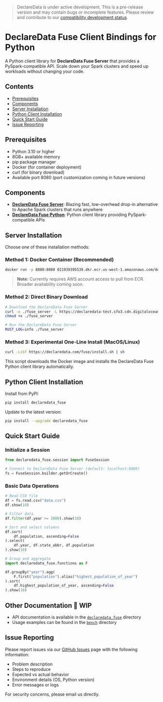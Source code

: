 > DeclareData is under active development. This is a pre-release version and may contain bugs or incomplete features. Please review and contribute to our [compatibility development status](https://github.com/declaredata/fuse_python/issues/6).

# DeclareData Fuse Client Bindings for Python

A Python client library for **DeclareData Fuse Server** that provides a PySpark-compatible API. Scale down your Spark clusters and speed up workloads without changing your code.

## Contents

* [Prerequisites](#prerequisites)
* [Components](#components)
* [Server Installation](#server-installation)
* [Python Client Installation](#python-client-installation)
* [Quick Start Guide](#quick-start-guide)
* [Issue Reporting](#issue-reporting)

## Prerequisites

* Python 3.10 or higher
* 8GB+ available memory
* pip package manager
* Docker (for container deployment)
* curl (for binary download)
* Available port 8080 (port customization coming in future versions)

## Components

* [**DeclareData Fuse Server**](#server-installation): Blazing fast, low-overhead drop-in alternative to Apache Spark clusters that runs anywhere
* [**DeclareData Fuse Python**](#python-client-installation): Python client library providing PySpark-compatible APIs

## Server Installation

Choose one of these installation methods:

### Method 1: Docker Container (Recommended)

```bash
docker run -p 8080:8080 021939395539.dkr.ecr.us-west-1.amazonaws.com/declaredata_fuse:187c3118082527ce2796785d5aab00b8f09e8290
```

> **Note:** Currently requires AWS account access to pull from ECR. Broader availability coming soon.

### Method 2: Direct Binary Download

```bash
# Download the DeclareData Fuse Server
curl -o ./fuse_server -L https://declaredata-test.sfo3.cdn.digitaloceanspaces.com/fuse-server
chmod +x ./fuse_server

# Run the DeclareData Fuse Server
RUST_LOG=info ./fuse_server
```

### Method 3: Experimental One-Line Install (MacOS/Linux)

```bash
curl -LsSf https://declaredata.com/fuse/install.sh | sh
```

This script downloads the Docker image and installs the DeclareData Fuse Python client library automatically.

## Python Client Installation

Install from PyPI:

```bash
pip install declaredata_fuse
```

Update to the latest version:

```bash
pip install --upgrade declaredata_fuse
```

## Quick Start Guide

### Initialize a Session

```python
from declaredata_fuse.session import FuseSession

# Connect to DeclareData Fuse Server (default: localhost:8080)
fs = FuseSession.builder.getOrCreate()
```

### Basic Data Operations

```python
# Read CSV file
df = fs.read.csv("data.csv")
df.show(10)

# Filter data
df.filter(df.year >= 2000).show(10)

# Sort and select columns
df.sort(
    df.population, ascending=False
).select(
    df.year, df.state_abbr, df.population
).show(10)

# Group and aggregate
import declaredata_fuse.functions as F

df.groupBy("year").agg(
    F.first("population").alias("highest_population_of_year")
).sort(
    df.highest_population_of_year, ascending=False
).show(10)
```

## Other Documentation 🚧 WIP

* API documentation is available in the [`declaredata_fuse`](./declaredata_fuse/) directory
* Usage examples can be found in the [`bench`](./bench/) directory

## Issue Reporting

Please report issues via our [GitHub Issues](https://github.com/declaredata/fuse_python/issues) page with the following information:

* Problem description
* Steps to reproduce
* Expected vs actual behavior
* Environment details (OS, Python version)
* Error messages or logs

For security concerns, please email us directly.
